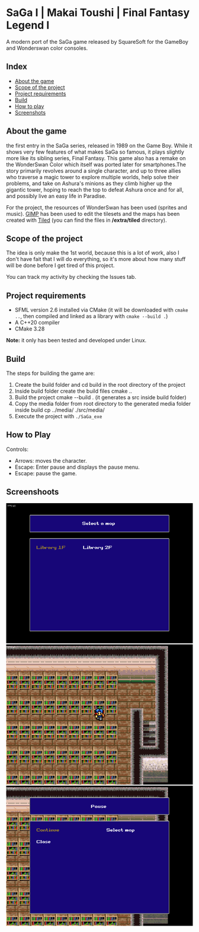 # SaGa I | Makai Toushi | Final Fantasy Legend I

A modern port of the SaGa game released by SquareSoft for the GameBoy and Wonderswan color consoles.

## Index

- [About the game](#about-the-game)
- [Scope of the project](#scope-of-the-project)
- [Project requirements](#project-requirements)
- [Build](#build)
- [How to play](#how-to-play)
- [Screenshots](#screenshoots)

## About the game

the first entry in the SaGa series, released in 1989 on the Game Boy. While it shows very few features of what makes SaGa so famous, it plays slightly more like its sibling series, Final Fantasy. This game also has a remake on the WonderSwan Color which itself was ported later for smartphones.The story primarily revolves around a single character, and up to three allies who traverse a magic tower to explore multiple worlds, help solve their problems, and take on Ashura's minions as they climb higher up the gigantic tower, hoping to reach the top to defeat Ashura once and for all, and possibly live an easy life in Paradise.

For the project, the resources of WonderSwan has been used (sprites and music). [GIMP](https://www.gimp.org/) has been used to edit the tilesets and the maps has been created with [Tiled](https://www.mapeditor.org/) (you can find the files in **/extra/tiled** directory).

## Scope of the project

The idea is only make the 1st world, because this is a lot of work, also I don't have fait that I will do everything, so it's more about how many stuff will be done before I get tired of this project.

You can track my activity by checking the Issues tab.

## Project requirements

- SFML version 2.6 installed via CMake (it will be downloaded with `cmake ..`, then compiled and linked as a library with `cmake --build .`)
- A C++20 compiler
- CMake 3.28

**Note:** it only has been tested and developed under Linux.

## Build

The steps for building the game are:

1. Create the build folder and cd build in the root directory of the project
2. Inside build folder create the build files cmake ..
3. Build the project cmake --build . (it generates a src inside build folder)
4. Copy the media folder from root directory to the generated media folder inside build cp ../media/ ./src/media/
5. Execute the project with `./SaGa_exe`

## How to Play

Controls:

- Arrows: moves the character.
- Escape: Enter pause and displays the pause menu.
- Escape: pause the game.


## Screenshoots

![Main menu](extra/screenshot/sh1.png)
![Library](extra/screenshot/sh2.png)
![Pause menu](extra/screenshot/sh3.png)
